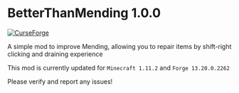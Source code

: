 BetterThanMending 1.0.0
=========
[![ CurseForge](http://cf.way2muchnoise.eu/264738.svg)](https://minecraft.curseforge.com/projects/better-than-mending)

A simple mod to improve Mending, allowing you to repair items by shift-right clicking and draining experience

This mod is currently updated for `Minecraft 1.11.2` and `Forge 13.20.0.2262`

Please verify and report any issues!
